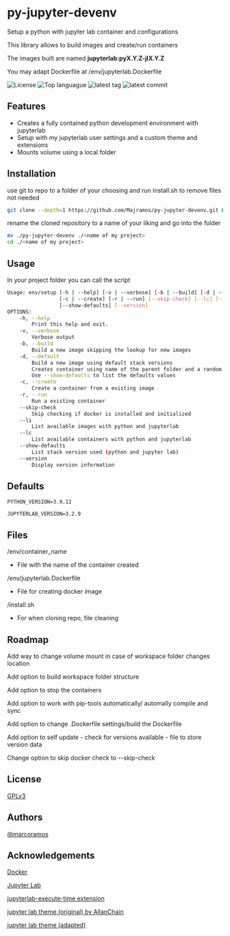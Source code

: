 # py-jupyter-devenv

Setup a python with jupyter lab container and configurations

This library allows to build images and create/run containers

The images built are named **jupyterlab:pyX.Y.Z-jlX.Y.Z**

You may adapt Dockerfile at /env/jupyterlab.Dockerfile

![License](https://img.shields.io/github/license/Majramos/py-jupyter-devenv)
![Top languague](https://img.shields.io/github/languages/top/Majramos/py-jupyter-devenv)
![latest tag](https://img.shields.io/github/v/tag/Majramos/py-jupyter-devenv)
![latest commit](https://img.shields.io/github/last-commit/Majramos/py-jupyter-devenv)


## Features
- Creates a fully contained python development environment with jupyterlab
- Setup with my jupyterlab user settings and a custom theme and extensions
- Mounts volume using a local folder


## Installation

use git to repo to a folder of your choosing and run install.sh to remove files not needed
```bash
git clone --depth=1 https://github.com/Majramos/py-jupyter-devenv.git && py-jupyter-devenv/install.sh
```

rename the cloned repository to a name of your liking and go into the folder
```bash
mv ./py-jupyter-devenv ./<name of my project>
cd ./<name of my project>
```

## Usage

In your project folder you can call the script
```bash
Usage: env/setup [-h | --help] [-v | --verbose] [-b | --build] [-d | --default]
                 [-c | --create] [-r | --run] [--skip-check] [--lc] [--li]
                 [--show-defaults] [--version]
OPTIONS:
    -h, --help
        Print this help and exit.
    -v, --verbose
        Verbose output
    -b, --build
        Build a new image skipping the lookup for new images
    -d, --default
        Build a new image using default stack versions
        Creates container using name of the parent folder and a random port
        Use --show-defaults to list the defaults values
    -c, --create
        Create a container from a existing image
    -r, --run
        Run a existing container
    --skip-check
        Skip checking if docker is installed and initialized
    --li
        List available images with python and jupyterlab
    --lc
        List available containers with python and jupyterlab
    --show-defaults
        List stack version used (python and jupyter lab)
    --version
        Display version information
```


## Defaults

`PYTHON_VERSION=3.9.12`

`JUPYTERLAB_VERSION=3.2.9`


## Files

/env/container_name
- File with the name of the container created

/env/jupyterlab.Dockerfile
- File for creating docker image

/install.sh
- For when cloning repo, file cleaning


## Roadmap
Add way to change volume mount in case of workspace folder changes location

Add option to build workspace folder structure

Add option to stop the containers

Add option to work with pip-tools automatically/ automally compile and sync

Add option to change .Dockerfile settings/build the Dockerfile

Add option to self update
    - check for versions available
    - file to store version data

Change option to skip docker check to --skip-check


## License

[GPLv3](https://choosealicense.com/licenses/gpl-3.0/)


## Authors

[@marcoramos](https://github.com/Majramos)


## Acknowledgements

[Docker](https://www.docker.com/)

[Jupyter Lab](https://jupyter.org/)

[jupyterlab-execute-time extension](https://github.com/deshaw/jupyterlab-execute-time)

[jupyter lab theme (original) by AllanChain](https://github.com/AllanChain/jupyterlab-theme-solarized-dark)

[jupyter lab theme (adapted)](https://github.com/Majramos/jupyterlab-theme-solarized-dark)

